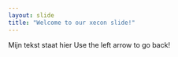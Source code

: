 ```yaml
---
layout: slide
title: "Welcome to our xecon slide!"
---
```

Mijn tekst staat hier
Use the left arrow to go back!